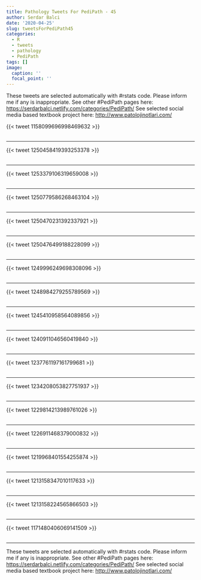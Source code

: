 ```yaml
---
title: Pathology Tweets For PediPath - 45
author: Serdar Balci
date: '2020-04-25'
slug: tweetsForPediPath45
categories:
  - R
  - tweets
  - pathology
  - PediPath
tags: []
image:
  caption: ''
  focal_point: ''
---
```



These tweets are selected automatically with #rstats code. Please inform me if any is inappropriate.
See other #PediPath pages here: https://serdarbalci.netlify.com/categories/PediPath/ 
See selected social media based textbook project here: http://www.patolojinotlari.com/

{{< tweet 1158099696998469632 >}}
<br>
<br>
<hr>
{{< tweet 1250458419393253378 >}}
<br>
<br>
<hr>
{{< tweet 1253379106319659008 >}}
<br>
<br>
<hr>
{{< tweet 1250779586268463104 >}}
<br>
<br>
<hr>
{{< tweet 1250470231392337921 >}}
<br>
<br>
<hr>
{{< tweet 1250476499188228099 >}}
<br>
<br>
<hr>
{{< tweet 1249996249698308096 >}}
<br>
<br>
<hr>
{{< tweet 1248984279255789569 >}}
<br>
<br>
<hr>
{{< tweet 1245410958564089856 >}}
<br>
<br>
<hr>
{{< tweet 1240911046560419840 >}}
<br>
<br>
<hr>
{{< tweet 1237761197161799681 >}}
<br>
<br>
<hr>
{{< tweet 1234208053827751937 >}}
<br>
<br>
<hr>
{{< tweet 1229814213989761026 >}}
<br>
<br>
<hr>
{{< tweet 1226911468379000832 >}}
<br>
<br>
<hr>
{{< tweet 1219968401554255874 >}}
<br>
<br>
<hr>
{{< tweet 1213158347010117633 >}}
<br>
<br>
<hr>
{{< tweet 1213158224565866503 >}}
<br>
<br>
<hr>
{{< tweet 1171480406069141509 >}}
<br>
<br>
<hr>


These tweets are selected automatically with #rstats code. Please inform me if any is inappropriate.
See other #PediPath pages here: https://serdarbalci.netlify.com/categories/PediPath/ 
See selected social media based textbook project here: http://www.patolojinotlari.com/
